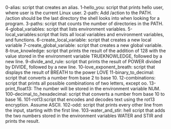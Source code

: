 0-alias: script that creates an alias.
1-hello_you: script that prints hello user, where user is the current Linux user.
2-path: Add /action to the PATH. /action should be the last directory the shell looks into when looking for a program.
3-paths: script that counts the number of directories in the PATH.
4-global_variables: script that lists environment variables.
5-local_variables:script that lists all local variables and environment variables, and functions.
6-create_local_variable: script that creates a new local variable
7-create_global_variable: script that creates a new global variable.
8-true_knowledge: script that prints the result of the addition of 128 with the value stored in the environment variable TRUEKNOWLEDGE, followed by a new line.
9-divide_and_rule: script that prints the result of POWER divided by DIVIDE, followed by a new line.
10-love_exponent_breath: script that displays the result of BREATH to the power LOVE
11-binary_to_decimal: script that converts a number from base 2 to base 10.
12-combinations: script that prints all possible combinations of two letters, except oo.
13-print_float13: The number will be stored in the environment variable NUM.
100-decimal_to_hexadecimal: script that converts a number from base 10 to base 16.
101-rot13:script that encodes and decodes text using the rot13 encryption. Assume ASCII.
102-odd: script that prints every other line from the input, starting with the first line.
103-water_and_stir: hell script that adds the two numbers stored in the environment variables WATER and STIR and prints the result.
